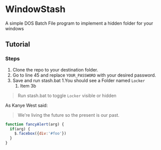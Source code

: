 # WindowStash
A simple DOS Batch File program to implement a hidden folder for your windows


## Tutorial

### Steps

1. Clone the repo to your destination folder.
1. Go to line 45 and replace `YOUR_PASSWORD` with your desired password.
1. Save and run stash.bat
1.You should see a Folder named `Locker`
   1. Item 3b

> 
> Run stash.bat to toggle `Locker` visible or hidden

As Kanye West said:

> We're living the future so
> the present is our past.

```javascript
function fancyAlert(arg) {
  if(arg) {
    $.facebox({div:'#foo'})
  }
}
```
